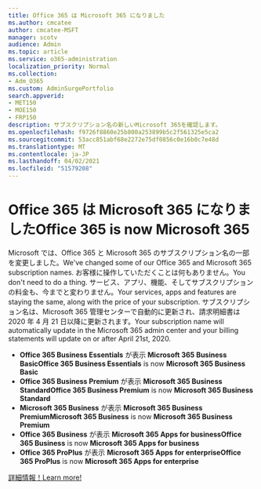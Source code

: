 ```yaml
---
title: Office 365 は Microsoft 365 になりました
ms.author: cmcatee
author: cmcatee-MSFT
manager: scotv
audience: Admin
ms.topic: article
ms.service: o365-administration
localization_priority: Normal
ms.collection:
- Adm_O365
ms.custom: AdminSurgePortfolio
search.appverid:
- MET150
- MOE150
- FRP150
description: サブスクリプション名の新しいMicrosoft 365を確認します。
ms.openlocfilehash: f9726f8860e25b800a253899b5c2f561325e5ca2
ms.sourcegitcommit: 53acc851abf68e2272e75df0856c0e16b0c7e48d
ms.translationtype: MT
ms.contentlocale: ja-JP
ms.lasthandoff: 04/02/2021
ms.locfileid: "51579208"
---
```

# <a name="office-365-is-now-microsoft-365"></a><span data-ttu-id="0dcee-103">Office 365 は Microsoft 365 になりました</span><span class="sxs-lookup"><span data-stu-id="0dcee-103">Office 365 is now Microsoft 365</span></span>

<span data-ttu-id="0dcee-104">Microsoft では、Office 365 と Microsoft 365 のサブスクリプション名の一部を変更しました。</span><span class="sxs-lookup"><span data-stu-id="0dcee-104">We've changed some of our Office 365 and Microsoft 365 subscription names.</span></span> <span data-ttu-id="0dcee-105">お客様に操作していただくことは何もありません。</span><span class="sxs-lookup"><span data-stu-id="0dcee-105">You don't need to do a thing.</span></span> <span data-ttu-id="0dcee-106">サービス、アプリ、機能、そしてサブスクリプションの料金も、今までと変わりません。</span><span class="sxs-lookup"><span data-stu-id="0dcee-106">Your services, apps and features are staying the same, along with the price of your subscription.</span></span> <span data-ttu-id="0dcee-107">サブスクリプション名は、Microsoft 365 管理センターで自動的に更新され、請求明細書は 2020 年 4 月 21 日以降に更新されます。</span><span class="sxs-lookup"><span data-stu-id="0dcee-107">Your subscription name will automatically update in the Microsoft 365 admin center and your billing statements will update on or after April 21st, 2020.</span></span>

- <span data-ttu-id="0dcee-108">**Office 365 Business Essentials** が表示 **Microsoft 365 Business Basic**</span><span class="sxs-lookup"><span data-stu-id="0dcee-108">**Office 365 Business Essentials** is now **Microsoft 365 Business Basic**</span></span>
- <span data-ttu-id="0dcee-109">**Office 365 Business Premium** が表示 **Microsoft 365 Business Standard**</span><span class="sxs-lookup"><span data-stu-id="0dcee-109">**Office 365 Business Premium** is now **Microsoft 365 Business Standard**</span></span>
- <span data-ttu-id="0dcee-110">**Microsoft 365 Business** が表示 **Microsoft 365 Business Premium**</span><span class="sxs-lookup"><span data-stu-id="0dcee-110">**Microsoft 365 Business** is now **Microsoft 365 Business Premium**</span></span>
- <span data-ttu-id="0dcee-111">**Office 365 Business** が表示 **Microsoft 365 Apps for business**</span><span class="sxs-lookup"><span data-stu-id="0dcee-111">**Office 365 Business** is now **Microsoft 365 Apps for business**</span></span>
- <span data-ttu-id="0dcee-112">**Office 365 ProPlus** が表示 **Microsoft 365 Apps for enterprise**</span><span class="sxs-lookup"><span data-stu-id="0dcee-112">**Office 365 ProPlus** is now **Microsoft 365 Apps for enterprise**</span></span>

[<span data-ttu-id="0dcee-113">詳細情報！</span><span class="sxs-lookup"><span data-stu-id="0dcee-113">Learn more!</span></span>](https://go.microsoft.com/fwlink/?linkid=2120533)
